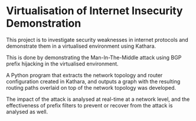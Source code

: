 # Virtualisation of Internet Insecurity Demonstration
This project is to investigate security weaknesses in internet protocols and demonstrate them in a virtualised environment using Kathara.

This is done by demonstrating the Man-In-The-Middle attack using
BGP prefix hijacking in the virtualised environment.

A Python program that extracts the network topology and router configuration created in Kathara, and outputs a graph with the resulting routing paths overlaid on top of the network topology was developed.

The impact of the attack is analysed at real-time at a network level, and the effectiveness of prefix filters to prevent or recover from the attack is analysed as well.
